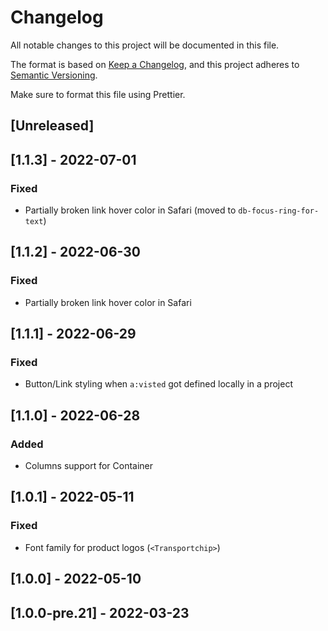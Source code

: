 # Changelog

All notable changes to this project will be documented in this file.

The format is based on [Keep a Changelog](https://keepachangelog.com/en/1.0.0/),
and this project adheres to [Semantic Versioning](https://semver.org/spec/v2.0.0.html).

Make sure to format this file using Prettier.

## [Unreleased]

## [1.1.3] - 2022-07-01

### Fixed

- Partially broken link hover color in Safari (moved to `db-focus-ring-for-text`)

## [1.1.2] - 2022-06-30

### Fixed

- Partially broken link hover color in Safari

## [1.1.1] - 2022-06-29

### Fixed

- Button/Link styling when `a:visted` got defined locally in a project

## [1.1.0] - 2022-06-28

### Added

- Columns support for Container

## [1.0.1] - 2022-05-11

### Fixed

- Font family for product logos (`<Transportchip>`)

## [1.0.0] - 2022-05-10

## [1.0.0-pre.21] - 2022-03-23
